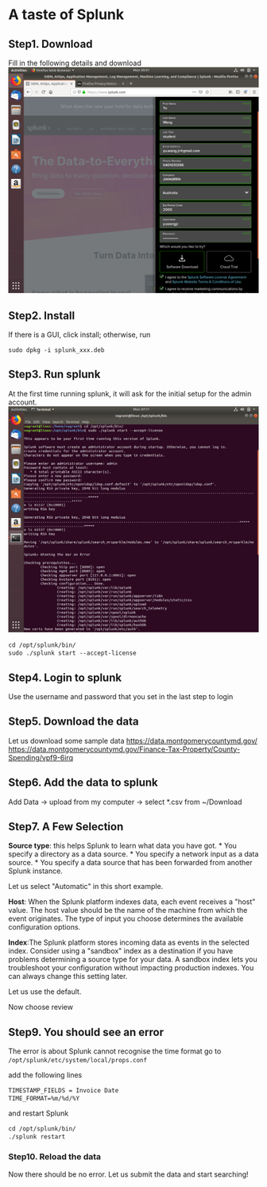 # A taste of Splunk 
## Step1. Download
Fill in the following details and download
![Alt text](./images/splunk_download.png?raw=true)

## Step2. Install
If there is a GUI, click install; otherwise, run
```
sudo dpkg -i splunk_xxx.deb
```

## Step3. Run splunk
At the first time running splunk, it will ask for the initial setup for the admin account.
![Alt text](./images/splunk_installation.png?raw=true)
```
cd /opt/splunk/bin/
sudo ./splunk start --accept-license
```

## Step4. Login to splunk
Use the username and password that you set in the last step to login

## Step5. Download the data
Let us download some sample data
https://data.montgomerycountymd.gov/
https://data.montgomerycountymd.gov/Finance-Tax-Property/County-Spending/vpf9-6irq

## Step6. Add the data to splunk
Add Data -> upload from my computer -> select *.csv from ~/Download

## Step7. A Few Selection

__Source type__: this helps Splunk to learn what data you have got. 
    * You specify a directory as a data source.
    * You specify a network input as a data source.
    * You specify a data source that has been forwarded from another Splunk instance.

Let us select "Automatic" in this short example.

__Host__: When the Splunk platform indexes data, each event receives a "host" value. The host value should be the name of the machine from which the event originates. The type of input you choose determines the available configuration options.

__Index__:The Splunk platform stores incoming data as events in the selected index. Consider using a "sandbox" index as a destination if you have problems determining a source type for your data. A sandbox index lets you troubleshoot your configuration without impacting production indexes. You can always change this setting later.

Let us use the default.

Now choose review

## Step9. You should see an error
The error is about Splunk cannot recognise the time format
go to `/opt/splunk/etc/system/local/props.conf`

add the following lines

```
TIMESTAMP_FIELDS = Invoice Date
TIME_FORMAT=%m/%d/%Y
```
and restart Splunk

```
cd /opt/splunk/bin/
./splunk restart
```

### Step10. Reload the data
Now there should be no error. Let us submit the data and start searching!

